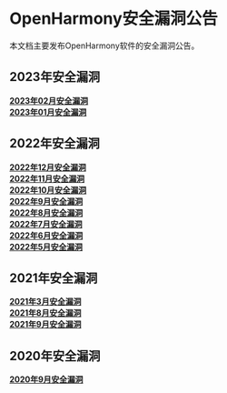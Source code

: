 # OpenHarmony安全漏洞公告

本文档主要发布OpenHarmony软件的安全漏洞公告。
## 2023年安全漏洞
**[2023年02月安全漏洞](https://gitee.com/openharmony/security/blob/master/zh/security-disclosure/2023/2023-02.md)**  
**[2023年01月安全漏洞](https://gitee.com/openharmony/security/blob/master/zh/security-disclosure/2023/2023-01.md)**  

## 2022年安全漏洞
**[2022年12月安全漏洞](https://gitee.com/openharmony/security/blob/master/zh/security-disclosure/2022/2022-12.md)**  
**[2022年11月安全漏洞](https://gitee.com/openharmony/security/blob/master/zh/security-disclosure/2022/2022-11.md)**  
**[2022年10月安全漏洞](https://gitee.com/openharmony/security/blob/master/zh/security-disclosure/2022/2022-10.md)**  
**[2022年9月安全漏洞](https://gitee.com/openharmony/security/blob/master/zh/security-disclosure/2022/2022-09.md)**  
**[2022年8月安全漏洞](https://gitee.com/openharmony/security/blob/master/zh/security-disclosure/2022/2022-08.md)**  
**[2022年7月安全漏洞](https://gitee.com/openharmony/security/blob/master/zh/security-disclosure/2022/2022-07.md)**  
**[2022年6月安全漏洞](https://gitee.com/openharmony/security/blob/master/zh/security-disclosure/2022/2022-06.md)**  
**[2022年5月安全漏洞](https://gitee.com/openharmony/security/blob/master/zh/security-disclosure/2022/2022-05.md)**  
 
## 2021年安全漏洞
**[2021年3月安全漏洞](https://gitee.com/openharmony/security/blob/master/zh/security-disclosure/2021/2021-03.md)**  
**[2021年8月安全漏洞](https://gitee.com/openharmony/security/blob/master/zh/security-disclosure/2021/2021-08.md)**  
**[2021年9月安全漏洞](https://gitee.com/openharmony/security/blob/master/zh/security-disclosure/2021/2021-09.md)**  

## 2020年安全漏洞
**[2020年9月安全漏洞](https://gitee.com/openharmony/security/blob/master/zh/security-disclosure/2020/2020-09.md)**  

